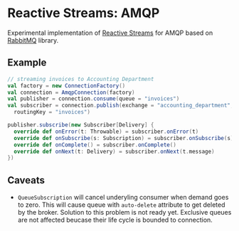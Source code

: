 Reactive Streams: AMQP
====

Experimental implementation of [Reactive Streams](http://www.reactive-streams.org) for AMQP based on [RabbitMQ](https://www.rabbitmq.com/) library.

Example
----
```Scala
// streaming invoices to Accounting Department
val factory = new ConnectionFactory()
val connection = AmqpConnection(factory)
val publisher = connection.consume(queue = "invoices")
val subscriber = connection.publish(exchange = "accounting_department",
  routingKey = "invoices")

publisher.subscribe(new Subscriber[Delivery] {
  override def onError(t: Throwable) = subscriber.onError(t)
  override def onSubscribe(s: Subscription) = subscriber.onSubscribe(s)
  override def onComplete() = subscriber.onComplete()
  override def onNext(t: Delivery) = subscriber.onNext(t.message)
})
```

Caveats
----
 * `QueueSubscription` will cancel underyling consumer when demand goes to zero. This will cause queue with `auto-delete` attribute to get deleted by the broker. Solution to this problem is not ready yet. Exclusive queues are not affected beucase their life cycle is bounded to connection.
